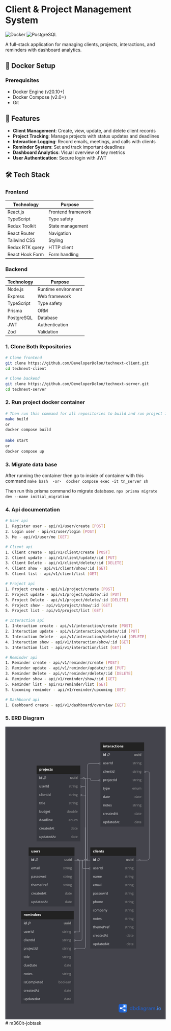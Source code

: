 # Client & Project Management System
![Docker](https://img.shields.io/badge/Docker-Containerized-blue?logo=docker)
![PostgreSQL](https://img.shields.io/badge/PostgreSQL-Database-blue?logo=postgresql)


A full-stack application for managing clients, projects, interactions, and reminders with dashboard analytics.

## 🐳 Docker Setup

### Prerequisites
- Docker Engine (v20.10+)
- Docker Compose (v2.0+)
- Git

## 🚀 Features

- **Client Management**: Create, view, update, and delete client records
- **Project Tracking**: Manage projects with status updates and deadlines
- **Interaction Logging**: Record emails, meetings, and calls with clients
- **Reminder System**: Set and track important deadlines
- **Dashboard Analytics**: Visual overview of key metrics
- **User Authentication**: Secure login with JWT

## 🛠 Tech Stack

### Frontend
| Technology | Purpose |
|------------|---------|
| React.js | Frontend framework |
| TypeScript | Type safety |
| Redux Toolkit | State management |
| React Router | Navigation |
| Tailwind CSS | Styling |
| Redux RTK query | HTTP client |
| React Hook Form | Form handling |

### Backend
| Technology | Purpose |
|------------|---------|
| Node.js | Runtime environment |
| Express | Web framework |
| TypeScript | Type safety |
| Prisma | ORM |
| PostgreSQL | Database |
| JWT | Authentication |
| Zod | Validation |

### 1. Clone Both Repositories
```bash
# Clone frontend
git clone https://github.com/DeveloperDolon/technext-client.git
cd technext-client
```

```bash
# Clone backend
git clone https://github.com/DeveloperDolon/technext-server.git 
cd technext-server

```

### 2. Run project docker container

```bash
# Then run this command for all repositories to build and run project in docker
make build
or
docker compose build

make start
or
docker compose up
```


### 3. Migrate data base 
  After running the container then go to inside of container with this command
  ```make bash  -or-  docker compose exec -it tn_server sh ```

  Then run this prisma command to migrate database.
    ```npx prisma migrate dev --name initial_migration```

### 4. Api documentation 

```bash
# User api 
1. Register user - api/v1/user/create [POST]
2. Login user - api/v1/user/login [POST]
3. Me - api/v1/user/me [GET]
```

```bash
# Client api 
1. Client create - api/v1/client/create [POST]
2. Client update - api/v1/client/update/:id [PUT]
3. Client Delete - api/v1/client/delete/:id [DELETE]
4. Client show - api/v1/client/show/:id [GET]
5. Client list - api/v1/client/list [GET]
```

```bash
# Project api 
1. Project create - api/v1/project/create [POST]
2. Project update - api/v1/project/update/:id [PUT]
3. Project Delete - api/v1/project/delete/:id [DELETE]
4. Project show - api/v1/project/show/:id [GET]
5. Project list - api/v1/project/list [GET]
```

```bash
# Interaction api 
1. Interaction create - api/v1/interaction/create [POST]
2. Interaction update - api/v1/interaction/update/:id [PUT]
3. Interaction Delete - api/v1/interaction/delete/:id [DELETE]
4. Interaction show - api/v1/interaction/show/:id [GET]
5. Interaction list - api/v1/interaction/list [GET]
```

```bash
# Reminder api 
1. Reminder create - api/v1/reminder/create [POST]
2. Reminder update - api/v1/reminder/update/:id [PUT]
3. Reminder Delete - api/v1/reminder/delete/:id [DELETE]
4. Reminder show - api/v1/reminder/show/:id [GET]
5. Reminder list - api/v1/reminder/list [GET]
5. Upcoming reminder - api/v1/reminder/upcoming [GET]
```

```bash
# Dashboard api 
1. Dashboard create - api/v1/dashboard/overview [GET]
```

### 5. ERD Diagram
![ERD Diagram](./src/assets/Technext_job_task.png)# m360it-jobtask
